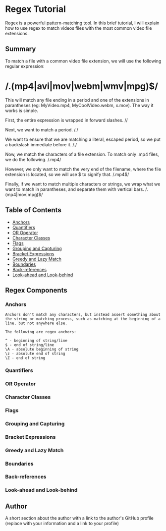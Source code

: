 # Regex Tutorial

Regex is a powerful pattern-matching tool. In this brief tutorial, I will explain how to use regex to match videos files with the most common video file extensions.

## Summary

To match a file with a common video file extension, we will use the following regular expression:

# /\.(mp4|avi|mov|webm|wmv|mpg)$/

This will match any file ending in a period and one of the extensions in parantheses (eg: MyVideo.mp4, MyCoolVideo.webm, x.mov). The way it works is simple.

First, the entire expression is wrapped in forward slashes.  //

Next, we want to match a period. /./

We want to ensure that we are matching a literal, escaped period, so we put a backslash immediate before it. /\./

Now, we match the characters of a file extension. To match only .mp4 files, we do the following. /\.mp4/

However, we only want to match the very end of the filename, where the file extension is located, so we will use $ to signify that. /\.mp4$/

Finally, if we want to match multiple characters or strings, we wrap what we want to match in parantheses, and separate them with vertical bars. /\.(mp4|mov|mpg)$/


## Table of Contents

- [Anchors](#anchors)
- [Quantifiers](#quantifiers)
- [OR Operator](#or-operator)
- [Character Classes](#character-classes)
- [Flags](#flags)
- [Grouping and Capturing](#grouping-and-capturing)
- [Bracket Expressions](#bracket-expressions)
- [Greedy and Lazy Match](#greedy-and-lazy-match)
- [Boundaries](#boundaries)
- [Back-references](#back-references)
- [Look-ahead and Look-behind](#look-ahead-and-look-behind)

## Regex Components

### Anchors

    Anchors don't match any characters, but instead assert something about the string or matching process, such as matching at the beginning of a line, but not anywhere else.

    The following are regex anchors:

    ^ - beginning of string/line
    $ - end of string/line
    \A - absolute beginning of string
    \z - absolute end of string
    \Z - end of string

### Quantifiers

### OR Operator

### Character Classes

### Flags

### Grouping and Capturing

### Bracket Expressions

### Greedy and Lazy Match

### Boundaries

### Back-references

### Look-ahead and Look-behind

## Author

A short section about the author with a link to the author's GitHub profile (replace with your information and a link to your profile)
